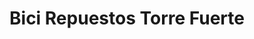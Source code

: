 ---
title: "Bici Repuestos Torre Fuerte"
url: /san-miguel-petapa/bici-repuestos-torre-fuerte/
shop: general
---
